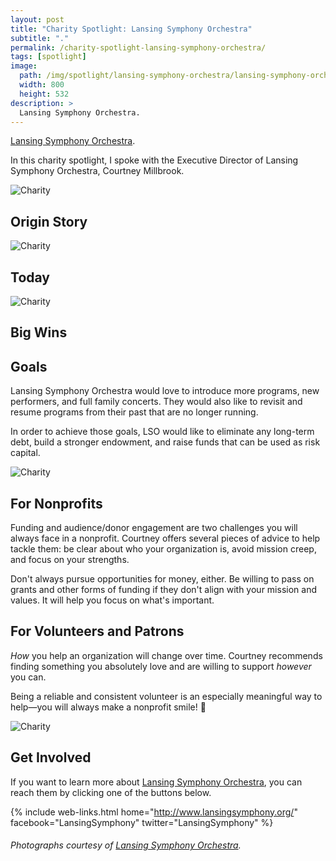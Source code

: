 ```yaml
---
layout: post
title: "Charity Spotlight: Lansing Symphony Orchestra"
subtitle: "."
permalink: /charity-spotlight-lansing-symphony-orchestra/
tags: [spotlight]
image:
  path: /img/spotlight/lansing-symphony-orchestra/lansing-symphony-orchestra-.jpg
  width: 800
  height: 532
description: >
  Lansing Symphony Orchestra.
---
```


[Lansing Symphony Orchestra][1].

In this charity spotlight, I spoke with the Executive Director of Lansing Symphony Orchestra, Courtney Millbrook.

![][2]

## Origin Story



![][3]

## Today



![][4]

## Big Wins



## Goals

Lansing Symphony Orchestra would love to introduce more programs, new performers, and full family concerts. They would also like to revisit and resume programs from their past that are no longer running.

In order to achieve those goals, LSO would like to eliminate any long-term debt, build a stronger endowment, and raise funds that can be used as risk capital.

![][5]

## For Nonprofits

Funding and audience/donor engagement are two challenges you will always face in a nonprofit. Courtney offers several pieces of advice to help tackle them: be clear about who your organization is, avoid mission creep, and focus on your strengths.

Don't always pursue opportunities for money, either. Be willing to pass on grants and other forms of funding if they don't align with your mission and values. It will help you focus on what's important.

## For Volunteers and Patrons

_How_ you help an organization will change over time. Courtney recommends finding something you absolutely love and are willing to support _however_ you can.

Being a reliable and consistent volunteer is an especially meaningful way to help&mdash;you will always make a nonprofit smile! 🙂

![][6]

## Get Involved

If you want to learn more about [Lansing Symphony Orchestra][1], you can reach them by clicking one of the buttons below.

{% include web-links.html home="http://www.lansingsymphony.org/" facebook="LansingSymphony" twitter="LansingSymphony" %}

###### Photographs courtesy of [Lansing Symphony Orchestra][1].



[1]: http://www.lansingsymphony.org/ "Lansing Symphony Orchestra Homepage"
[2]: /img/spotlight/lansing-symphony-orchestra/lansing-symphony-orchestra-.jpg "Charity"
[3]: /img/spotlight/lansing-symphony-orchestra/lansing-symphony-orchestra-.jpg "Charity"
[4]: /img/spotlight/lansing-symphony-orchestra/lansing-symphony-orchestra-.jpg "Charity"
[5]: /img/spotlight/lansing-symphony-orchestra/lansing-symphony-orchestra-.jpg "Charity"
[6]: /img/spotlight/lansing-symphony-orchestra/lansing-symphony-orchestra-.jpg "Charity"
